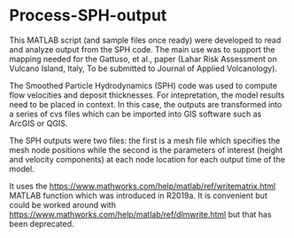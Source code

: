 # Process-SPH-output
This MATLAB script (and sample files once ready) were developed to read and analyze output from the SPH code. The main use was to support the mapping needed for the Gattuso, et al., paper (Lahar Risk Assessment on Vulcano Island, Italy, To be submitted to Journal of Applied Volcanology). 

The Smoothed Particle Hydrodynamics (SPH) code was used to compute flow velocities and deposit thicknesses. For intepretation, the model results need to be placed in context. In this case, the outputs are transformed into a series of cvs files which can be imported into GIS software such as ArcGIS or QGIS.  

The SPH outputs were two files: the first is a mesh file which specifies the mesh node positions while the second is the parameters of interest (height and velocity components) at each node location for each output time of the model.

It uses the https://www.mathworks.com/help/matlab/ref/writematrix.html MATLAB function which was introduced in R2019a. It is convenient but could be worked around with https://www.mathworks.com/help/matlab/ref/dlmwrite.html but that has been deprecated.




